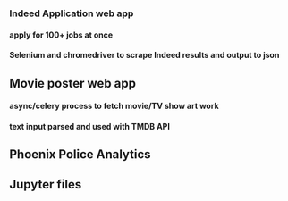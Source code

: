 ### Indeed Application web app
#### apply for 100+ jobs at once
#### Selenium and chromedriver to scrape Indeed results and output to json

## Movie poster web app
#### async/celery process to fetch movie/TV show art work
#### text input parsed and used with TMDB API

## Phoenix Police Analytics

## Jupyter files

 
